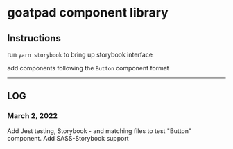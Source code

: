 # goatpad component library

## Instructions

run `yarn storybook` to bring up storybook interface

add components following the `Button` component format

---

## LOG

### March 2, 2022

Add Jest testing, Storybook - and matching files to test "Button" component.
Add SASS-Storybook support
